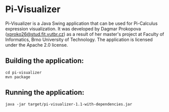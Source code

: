 # Pi-Visualizer
Pi-Visualizer is a Java Swing application that can be used for Pi-Calculus 
expression visualization. It was developed by Dagmar Prokopova 
(xproko26@stud.fit.vutbr.cz) as a result of her master's project at 
Faculty of Informatics, Brno University of Technology. 
The application is licensed under the Apache 2.0 license. 

## Building the application:
	cd pi-visualizer
	mvn package
	
## Running the application:	
	java -jar target/pi-visualizer-1.1-with-dependencies.jar
